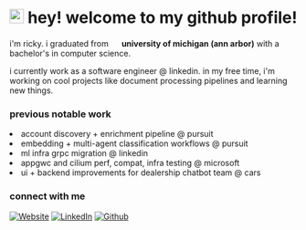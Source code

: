 <h1><img src="https://images.emojiterra.com/twitter/v13.1/512px/1f63a.png" width="25"/> hey! welcome to my github profile!</h1>


<p> i'm ricky. i graduated from <img src="https://brand.umich.edu/assets/brand/style-guide/logo-guidelines/Block_M-Hex.png" width="15"/> <b> university of michigan (ann arbor)</b> with a bachelor's in computer science.
<p>i currently work as a software engineer @ linkedin. in my free time, i'm working on cool projects like document processing pipelines and learning new things.</p>

<h3>previous notable work</h3>
  <li>account discovery + enrichment pipeline @ pursuit</li>
  <li>embedding + multi-agent classification workflows @ pursuit</li>
  <li>ml infra grpc migration @ linkedin</li>
  <li>appgwc and cilium perf, compat, infra testing @ microsoft</li>
  <li>ui + backend improvements for dealership chatbot team @ cars</li>
  

<h3>connect with me</b></h3>

<p>
  <a href="https://rickysumho.com/" target="_blank"><img alt="Website" src="https://img.shields.io/badge/website-000000?style=for-the-badge&logo=About.me&logoColor=white" /></a>
  <a href="https://www.linkedin.com/in/rickysumho/" target="_blank"><img alt="LinkedIn" src="https://img.shields.io/badge/linkedin-%230077B5.svg?&style=for-the-badge&logo=linkedin&logoColor=white" /></a>
  <a href="https://github.com/rickysumho" target="_blank"><img alt="Github" src="https://img.shields.io/badge/GitHub-%2312100E.svg?&style=for-the-badge&logo=Github&logoColor=white" /></a> 
</p>
